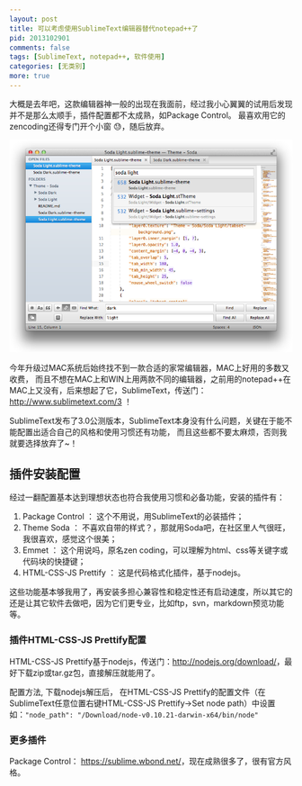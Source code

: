 ```yaml
---
layout: post
title: 可以考虑使用SublimeText编辑器替代notepad++了
pid: 2013102901
comments: false
tags: [SublimeText, notepad++, 软件使用]
categories: [无类别]
more: true
---
```


大概是去年吧，这款编辑器神一般的出现在我面前，经过我小心翼翼的试用后发现并不是那么太顺手，插件配置都不太成熟，如Package Control。
最喜欢用它的zencoding还得专门开个小窗 :sweat:，随后放弃。

<!-- more -->

![可以考虑使用SublimeText编辑器替代notepad++了](/images/2015/soda-2-light-theme.png)

今年升级过MAC系统后始终找不到一款合适的家常编辑器，MAC上好用的多数又收费，
而且不想在MAC上和WIN上用两款不同的编辑器，之前用的notepad++在MAC上又没有，后来想起了它，SublimeText，传送门：<http://www.sublimetext.com/3> ！

SublimeText发布了3.0公测版本，SublimeText本身没有什么问题，关键在于能不能配置出适合自己的风格和使用习惯还有功能，
而且这些都不要太麻烦，否则我就要选择放弃了~！

## 插件安装配置
经过一翻配置基本达到理想状态也符合我使用习惯和必备功能，安装的插件有：

1. Package Control ： 这个不用说，用SublimeText的必装插件；
1. Theme Soda ： 不喜欢自带的样式？，那就用Soda吧，在社区里人气很旺，我很喜欢，感觉这个很美；
1. Emmet ： 这个用说吗，原名zen coding，可以理解为html、css等关键字或代码块的快捷键；
1. HTML-CSS-JS Prettify ： 这是代码格式化插件，基于nodejs。

这些功能基本够我用了，再安装多担心兼容性和稳定性还有启动速度，所以其它的还是让其它软件去做吧，因为它们更专业，比如ftp，svn，markdown预览功能等。

### 插件HTML-CSS-JS Prettify配置
HTML-CSS-JS Prettify基于nodejs，传送门：<http://nodejs.org/download/>，最好下载zip或tar.gz包，直接解压就能用了。

配置方法, 下载nodejs解压后，
在HTML-CSS-JS Prettify的配置文件（在SublimeText任意位置右键HTML-CSS-JS Prettify->Set node path）中设置如：`"node_path": "/Download/node-v0.10.21-darwin-x64/bin/node"`

### 更多插件

Package Control： <https://sublime.wbond.net/>，现在成熟很多了，很有官方风格。
